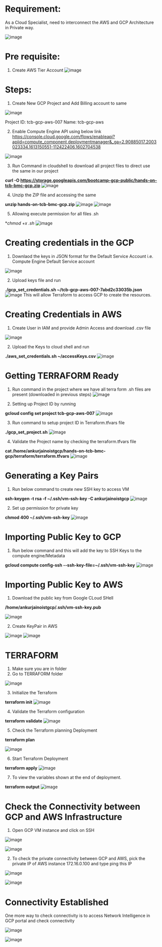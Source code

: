 # **Requirement:**
As a Cloud Specialist, need to interconnect the AWS and GCP Architecture in Private way. 

![image](https://user-images.githubusercontent.com/52160164/129602899-e8ea3df0-1c20-4b82-b250-cb6d2ac8fda0.png)

# **Pre requisite:**
1. Create AWS Tier Account
![image](https://user-images.githubusercontent.com/52160164/129603307-747bee7e-edef-4ed8-a6e7-186bab046fe0.png)

# **Steps:**
1. Create New GCP Project and Add Billing account to same

![image](https://user-images.githubusercontent.com/52160164/129603814-4fa6a403-a0c7-43bc-ab78-988d53e19536.png)

Project ID: tcb-gcp-aws-007
Name: tcb-gcp-aws

2. Enable Compute Engine API using below link
https://console.cloud.google.com/flows/enableapi?apiid=compute_component,deploymentmanager&_ga=2.90885017.2003023334.1613150551-112422406.1602704538

![image](https://user-images.githubusercontent.com/52160164/129604810-398527e2-a51f-4936-9a52-0273a0319eac.png)

3. Run Command in cloudshell to download all project files to direct use the same in our project

**curl -O https://storage.googleapis.com/bootcamp-gcp-public/hands-on-tcb-bmc-gcp.zip**
![image](https://user-images.githubusercontent.com/52160164/129608050-0cb513f3-85ab-4c3c-aed5-ecfe9d0fb68f.png)

4. Unzip the ZIP file and accessing the same

**unzip hands-on-tcb-bmc-gcp.zip**
![image](https://user-images.githubusercontent.com/52160164/129608202-28a897ad-b964-43a7-8721-0efc66366378.png)
![image](https://user-images.githubusercontent.com/52160164/129608397-996d9e62-875c-458b-84fa-f9d3fed4855d.png)


5. Allowing execute permission for all files .sh

**chmod +x *.sh**
![image](https://user-images.githubusercontent.com/52160164/129608491-d7c188d7-1487-4fa4-8718-ce1b9730f7ef.png)

# **Creating credentials in the GCP**
1. Downlaod the keys in JSON format for the Default Service Account i.e. Compute Engine Default Service account

 ![image](https://user-images.githubusercontent.com/52160164/129608955-dcc10132-0f5b-40d5-8b03-3eda718b7bcb.png)

2. Upload keys file and run 

**./gcp_set_credentials.sh ~/tcb-gcp-aws-007-7abd2c33035b.json**
![image](https://user-images.githubusercontent.com/52160164/129611026-e2c5ae04-3c05-47f6-82af-8470a7cd57f0.png)
This will allow Terraform to access GCP to create the resources. 

# **Creating Credentials in AWS**
1. Create User in IAM and provide Admin Access and download .csv file

![image](https://user-images.githubusercontent.com/52160164/129611885-652c4552-4aab-4a44-86ec-bf459d0331ef.png)

2. Upload the Keys to cloud shell and run

**./aws_set_credentials.sh ~/accessKeys.csv**
![image](https://user-images.githubusercontent.com/52160164/129612407-6a44da3b-9bc9-4964-9b0b-e9decf56223d.png)

# **Getting TERRAFORM Ready**
1. Run command in the project where we have all terra form .sh files are present (downloaded in previous steps)
![image](https://user-images.githubusercontent.com/52160164/129613162-0cd7a8db-a30b-4f3d-a5f3-cbdeb02c63be.png)

2. Setting up Project ID by running 

**gcloud config set project tcb-gcp-aws-007**
![image](https://user-images.githubusercontent.com/52160164/129613483-e04160c3-fce8-4d53-9254-000bdbc5afcc.png)

3. Run command to setup project ID in Terraform.tfvars file

**./gcp_set_project.sh**
![image](https://user-images.githubusercontent.com/52160164/129613720-200ec424-a41f-45e4-808d-a021c479586a.png)

4. Validate the Project name by checking the terraform.tfvars file

**cat /home/ankurjainoistgcp/hands-on-tcb-bmc-gcp/terraform/terraform.tfvars**
![image](https://user-images.githubusercontent.com/52160164/129614098-8315aa72-53f2-4b0e-910c-c6d167db651c.png)

# **Generating a Key Pairs**

1. Run below command to create new SSH key to access VM

**ssh-keygen -t rsa -f ~/.ssh/vm-ssh-key -C ankurjainoistgcp**
![image](https://user-images.githubusercontent.com/52160164/129614730-5ad5b84e-8046-4f21-bc79-9488f8bc7c04.png)

2. Set up permission for private key

**chmod 400 ~/.ssh/vm-ssh-key**
![image](https://user-images.githubusercontent.com/52160164/129614839-7d9272f4-cb82-42a7-844e-4436dfa5d792.png)

# **Importing Public Key to GCP**

1. Run below command and this will add the key to SSH Keys to the compute engine/Metadata

**gcloud compute config-ssh --ssh-key-file=~/.ssh/vm-ssh-key**
![image](https://user-images.githubusercontent.com/52160164/129615511-2bbc5243-c4c4-47bd-a41a-0db319190dbb.png)

# **Importing Public Key to AWS**
1. Download the public key from Google CLoud SHell 

**/home/ankurjainoistgcp/.ssh/vm-ssh-key.pub**

![image](https://user-images.githubusercontent.com/52160164/129616448-b628e48f-1bc7-4c88-ab9d-ccf053e9e882.png)

2. Create KeyPair in AWS 

![image](https://user-images.githubusercontent.com/52160164/129617064-1315989b-9681-4bad-b057-8dc845005f40.png)
![image](https://user-images.githubusercontent.com/52160164/129824511-27cccd78-fd64-4684-acdd-468bd30e28d2.png)


# **TERRAFORM** 

1. Make sure you are in folder 
2. Go to TERRAFORM folder

![image](https://user-images.githubusercontent.com/52160164/129822481-09756448-4418-41cf-a8d5-850f02d32e70.png)

3. Initialize the Terraform

**terraform init**
![image](https://user-images.githubusercontent.com/52160164/129822651-08801715-387f-43a5-a96a-0f880d6eb6e4.png)

4. Validate the Terraform configuration

**terraform validate**
![image](https://user-images.githubusercontent.com/52160164/129822829-e92971a8-14fd-4163-9d1c-98f651a8bbbd.png)


5. Check the Terraform planning Deployment

**terraform plan**

![image](https://user-images.githubusercontent.com/52160164/129823016-4c9d3bf5-9a7d-446e-924d-22db4f98cae9.png)


6. Start Terraform Deployment 

**terraform apply**
![image](https://user-images.githubusercontent.com/52160164/129824634-96f11b22-1836-4ec2-8bf1-fade7adc61ce.png)

7. To view the variables shown at the end of deployment.

**terraform output**
![image](https://user-images.githubusercontent.com/52160164/129824959-a036ffec-420c-4942-88af-34dba358b74f.png)


# **Check the Connectivity between GCP and AWS Infrastructure**

1. Open GCP VM instance and click on SSH

![image](https://user-images.githubusercontent.com/52160164/129825859-aaba3eb9-ad76-40c8-984a-d5d2dd4c12ba.png)

![image](https://user-images.githubusercontent.com/52160164/129825869-c509b9b1-8c4c-4e71-b101-854a4737ae83.png)


2. To check the private connectivity between GCP and AWS, pick the private IP of AWS instance 172.16.0.100 and type ping this IP

![image](https://user-images.githubusercontent.com/52160164/129826155-9aad6181-0b7b-45f3-8562-d0cb3c2405a0.png)

![image](https://user-images.githubusercontent.com/52160164/129826421-3a70bd35-96e9-4495-8df8-315ddcd2ee01.png)

# **Connectivity Established**
One more way to check connectivity is to access Network Intelligence in GCP portal and check connectivity

![image](https://user-images.githubusercontent.com/52160164/129826736-41ba076f-368a-4085-a5b8-c25c4b3c7fde.png)

![image](https://user-images.githubusercontent.com/52160164/129827132-f2b7a0b6-be6b-4af2-94e6-3befd09a200e.png)

